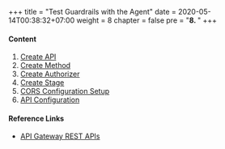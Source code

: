+++
title = "Test Guardrails with the Agent"
date = 2020-05-14T00:38:32+07:00
weight = 8
chapter = false
pre = "<b>8. </b>"
+++

#### Content

1. [Create API](1-create-api)
2. [Create Method](2-create-method)
3. [Create Authorizer](3-create-authorizers)
4. [Create Stage](4-create-stages)
5. [CORS Configuration Setup](5-enable-cors)
6. [API Configuration](6-config-api)

#### Reference Links

- [API Gateway REST APIs](https://docs.aws.amazon.com/apigateway/latest/developerguide/apigateway-rest-api.html)
